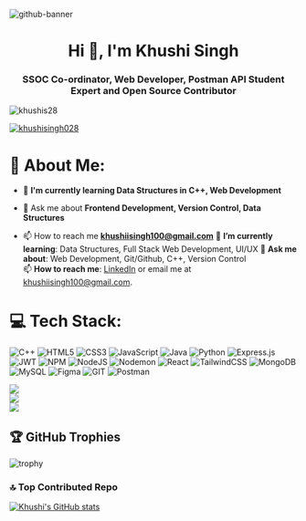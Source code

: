 ![github-banner](https://github.com/user-attachments/assets/233de7e7-3192-4a14-b19a-6bbb5cfa1ea6)


<h1 align="center">Hi 👋, I'm Khushi Singh</h1>
<h3 align="center">SSOC Co-ordinator, Web Developer, Postman API Student Expert and Open Source Contributor</h3>


<p align="left"> <img src="https://komarev.com/ghpvc/?username=khushis28&label=Profile%20views&color=0e75b6&style=flat" alt="khushis28"/></p>

<p align="left"> <a href="https://twitter.com/khushisingh028" target="blank"><img src="https://img.shields.io/twitter/follow/khushisingh028?logo=twitter&style=for-the-badge" alt="khushisingh028" /></a> </p>

# 💫 About Me:

- 🌱 **I'm currently learning Data Structures in C++, Web Development**

- 💬 Ask me about **Frontend Development, Version Control, Data Structures**

- 📫 How to reach me **khushiisingh100@gmail.com**
  🌱 **I’m currently learning**: Data Structures, Full Stack Web Development, UI/UX
  💬 **Ask me about**: Web Development, Git/Github, C++, Version Control  
  📫 **How to reach me**: [LinkedIn](https://www.linkedin.com/in/khushisingh2873/) or email me at [khushiisingh100@gmail.com](mailto:khushiisingh100@gmail.com).

# 💻 Tech Stack:
![C++](https://img.shields.io/badge/c++-%2300599C.svg?style=plastic&logo=c%2B%2B&logoColor=white) ![HTML5](https://img.shields.io/badge/html5-%23E34F26.svg?style=plastic&logo=html5&logoColor=white) ![CSS3](https://img.shields.io/badge/css3-%231572B6.svg?style=plastic&logo=css3&logoColor=white) ![JavaScript](https://img.shields.io/badge/javascript-%23323330.svg?style=plastic&logo=javascript&logoColor=%23F7DF1E) ![Java](https://img.shields.io/badge/java-%23ED8B00.svg?style=plastic&logo=openjdk&logoColor=white) ![Python](https://img.shields.io/badge/python-3670A0?style=plastic&logo=python&logoColor=ffdd54) ![Express.js](https://img.shields.io/badge/express.js-%23404d59.svg?style=plastic&logo=express&logoColor=%2361DAFB) ![JWT](https://img.shields.io/badge/JWT-black?style=plastic&logo=JSON%20web%20tokens) ![NPM](https://img.shields.io/badge/NPM-%23CB3837.svg?style=plastic&logo=npm&logoColor=white) ![NodeJS](https://img.shields.io/badge/node.js-6DA55F?style=plastic&logo=node.js&logoColor=white) ![Nodemon](https://img.shields.io/badge/NODEMON-%23323330.svg?style=plastic&logo=nodemon&logoColor=%BBDEAD) ![React](https://img.shields.io/badge/react-%2320232a.svg?style=plastic&logo=react&logoColor=%2361DAFB)  ![TailwindCSS](https://img.shields.io/badge/tailwindcss-%2338B2AC.svg?style=plastic&logo=tailwind-css&logoColor=white) ![MongoDB](https://img.shields.io/badge/MongoDB-%234ea94b.svg?style=plastic&logo=mongodb&logoColor=white) ![MySQL](https://img.shields.io/badge/mysql-%2300000f.svg?style=plastic&logo=mysql&logoColor=white) ![Figma](https://img.shields.io/badge/figma-%23F24E1E.svg?style=plastic&logo=figma&logoColor=white) ![GIT](https://img.shields.io/badge/Git-fc6d26?style=plastic&logo=git&logoColor=white) ![Postman](https://img.shields.io/badge/Postman-FF6C37?style=plastic&logo=postman&logoColor=white) 

![](https://github-readme-stats.vercel.app/api?username=khushis28&theme=synthwave&hide_border=false&include_all_commits=true&count_private=false)<br/>
![](https://github-readme-streak-stats.herokuapp.com/?user=khushis28&theme=synthwave&hide_border=false)<br/>
![](https://github-readme-stats.vercel.app/api/top-langs/?username=khushis28&theme=synthwave&hide_border=false&include_all_commits=true&count_private=false&layout=compact)

## 🏆 GitHub Trophies
![trophy](https://github-profile-trophy.vercel.app/?username=khushis28&theme=dracula)

### 🔝 Top Contributed Repo
[![Khushi's GitHub stats](https://github-readme-stats.vercel.app/api?username=khushis28&show_icons=true&theme=radical)](https://github.com/khushis28)
